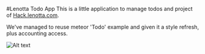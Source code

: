 #Lenotta Todo App
This is a little application to manage todos and project of [Hack.lenotta.com](http://hack.lenotta.com).

We've managed to reuse meteor 'Todo' example and given it a style refresh, plus accounting access.

![Alt text](.ReadmePics.png "Restyled Todo")

